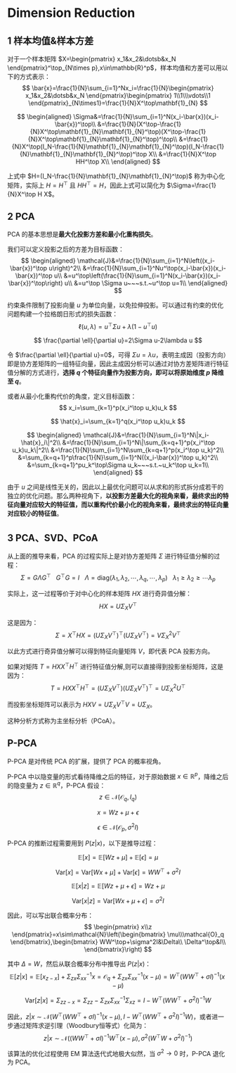 # Dimension Reduction

## 1 样本均值&样本方差

对于一个样本矩阵 $X=\begin{pmatrix}
    x_1&x_2&\dotsb&x_N
\end{pmatrix}^\top_{N\times p},x\in\mathbb{R}^p$，样本均值和方差可以用以下的方式表示：
$$
\bar{x}=\frac{1}{N}\sum_{i=1}^Nx_i=\frac{1}{N}\begin{pmatrix}
    x_1&x_2&\dotsb&x_N
\end{pmatrix}\begin{pmatrix}
    1\\1\\\vdots\\1
\end{pmatrix}_{N\times1}=\frac{1}{N}X^\top\mathbf{1}_{N}
$$

$$
\begin{aligned}
    \Sigma&=\frac{1}{N}\sum_{i=1}^N(x_i-\bar{x})(x_i-\bar{x})^\top\\
    &=\frac{1}{N}(X^\top-\frac{1}{N}X^\top\mathbf{1}_{N}\mathbf{1}_{N}^\top)(X^\top-\frac{1}{N}X^\top\mathbf{1}_{N}\mathbf{1}_{N}^\top)^\top\\
    &=\frac{1}{N}X^\top(I_N-\frac{1}{N}\mathbf{1}_{N}\mathbf{1}_{N}^\top)(I_N-\frac{1}{N}\mathbf{1}_{N}\mathbf{1}_{N}^\top)^\top X\\
    &=\frac{1}{N}X^\top HH^\top X\\
\end{aligned}
$$

上式中 $H=(I_N-\frac{1}{N}\mathbf{1}_{N}\mathbf{1}_{N}^\top)$ 称为中心化矩阵，实际上 $H=H^\top$ 且 $HH^\top=H$，因此上式可以简化为 $\Sigma=\frac{1}{N}X^\top H X$。

## 2 PCA

PCA 的基本思想是**最大化投影方差和最小化重构损失**。

我们可以定义投影之后的方差为目标函数：
$$
\begin{aligned}
    \mathcal{J}&=\frac{1}{N}\sum_{i=1}^N\left((x_i-\bar{x})^\top u\right)^2\\
    &=\frac{1}{N}\sum_{i=1}^Nu^\top(x_i-\bar{x})(x_i-\bar{x})^\top u\\
    &=u^\top\left(\frac{1}{N}\sum_{i=1}^N(x_i-\bar{x})(x_i-\bar{x})^\top\right) u\\
    &=u^\top \Sigma u~~~s.t.~u^\top u=1\\
\end{aligned}
$$

约束条件限制了投影向量 $u$ 为单位向量，以免拉伸投影。可以通过有约束的优化问题构建一个拉格朗日形式的损失函数：
$$
\ell(u,\lambda)=u^\top \Sigma u+\lambda(1-u^\top u)
$$

$$
\frac{\partial \ell}{\partial u}=2\Sigma u-2\lambda u
$$

令 $\frac{\partial \ell}{\partial u}=0$，可得 $\Sigma u=\lambda u$，表明主成因（投影方向）即是协方差矩阵的一组特征向量，因此主成因分析可以通过对协方差矩阵进行特征值分解的方式进行，**选择 $q$ 个特征向量作为投影方向，即可以将原始维度 $p$ 降维至 $q$**。

或者从最小化重构代价的角度，定义目标函数：
$$
x_i=\sum_{k=1}^p(x_i^\top u_k)u_k
$$

$$
\hat{x}_i=\sum_{k=1}^q(x_i^\top u_k)u_k
$$

$$
\begin{aligned}
    \mathcal{J}&=\frac{1}{N}\sum_{i=1}^N\|x_i-\hat{x}_i\|^2\\
    &=\frac{1}{N}\sum_{i=1}^N\|\sum_{k=q+1}^p(x_i^\top u_k)u_k\|^2\\
    &=\frac{1}{N}\sum_{i=1}^N\sum_{k=q+1}^p(x_i^\top u_k)^2\\
    &=\sum_{k=q+1}^p\frac{1}{N}\sum_{i=1}^N((x_i-\bar{x})^\top u_k)^2\\
    &=\sum_{k=q+1}^pu_k^\top\Sigma u_k~~~s.t.~u_k^\top u_k=1\\
\end{aligned}
$$

由于 $u$ 之间是线性无关的，因此以上最优化问题可以从求和的形式拆分成若干的独立的优化问题。那么两种视角下，**以投影方差最大化的视角来看，最终求出的特征向量对应较大的特征值，而以重构代价最小化的视角来看，最终求出的特征向量对应较小的特征值**。

## 3 PCA、SVD、PCoA

从上面的推导来看，PCA 的过程实际上是对协方差矩阵 $\Sigma$ 进行特征值分解的过程：
$$
\Sigma=G\Lambda G^\top~~~G^\top G=I~~~\Lambda=\mathrm{diag}(\lambda_1,\lambda_2,\dotsb,\lambda_q,\dotsb,\lambda_p)~~~\lambda_1\geq\lambda_2\geq\dotsb\lambda_p
$$

实际上，这一过程等价于对中心化的样本矩阵 $HX$ 进行奇异值分解：
$$
HX=U\Sigma_X V^\top
$$

这是因为：
$$
\Sigma=X^\top HX=(U\Sigma_X V^\top)^\top(U\Sigma_X V^\top)=V\Sigma_X^2V^\top
$$

以此方式进行奇异值分解可以得到特征向量矩阵 $V$，即代表 PCA 投影方向。

如果对矩阵 $T=HXX^\top H^\top$ 进行特征值分解,则可以直接得到投影坐标矩阵，这是因为：
$$
T=HXX^\top H^\top=(U\Sigma_X V^\top)(U\Sigma_X V^\top)^\top=U\Sigma_X^2U^\top
$$

而投影坐标矩阵可以表示为 $HXV=U\Sigma_X V^\top V=U\Sigma_X$。

这种分析方式称为主坐标分析（PCoA）。

## P-PCA

P-PCA 是对传统 PCA 的扩展，提供了 PCA 的概率视角。

P-PCA 中以隐变量的形式看待降维之后的特征，对于原始数据 $x\in\mathbb{R}^p$，降维之后的隐变量为 $z\in\mathbb{R}^q$，P-PCA 假设：
$$
z\in\mathcal{N}(\mathcal{O}_q,I_q)
$$

$$
x=Wz+\mu+\epsilon
$$

$$
\epsilon\in\mathcal{N}(\mathcal{O}_p,\sigma^2I)
$$

P-PCA 的推断过程需要用到 $P(z|x)$，以下是推导过程：

$$
\mathbb{E}[x]=\mathbb{E}[Wz+\mu]+\mathbb{E}[\epsilon]=\mu
$$

$$
\mathrm{Var}[x]=\mathrm{Var}[Wx+\mu]+\mathrm{Var}[\epsilon]=WW^\top+\sigma^2I
$$

$$
\mathbb{E}[x|z]=\mathbb{E}[Wz+\mu+\epsilon]=Wz+\mu
$$

$$
\mathrm{Var}[x|z]=\mathrm{Var}[Wx+\mu+\epsilon]=\sigma^2I
$$

因此，可以写出联合概率分布：
$$
\begin{pmatrix}
    x\\z
\end{pmatrix}=x\sim\mathcal{N}\left(\begin{bmatrix}
    \mu\\\mathcal{O}_q
\end{bmatrix},\begin{bmatrix}
    WW^\top+\sigma^2I&\Delta\\
    \Delta^\top&I\\
\end{bmatrix}\right)
$$

其中 $\Delta=W$，然后从联合概率分布中推导出 $P(z|x)$：
$$
\mathbb{E}[z|x]=\mathbb{E}[x_{z-x}]+\Sigma_{zx}\Sigma_{xx}^{-1}x=\mathcal{O}_q+\Sigma_{zx}\Sigma_{xx}^{-1}(x-\mu)=W^\top(WW^\top+\sigma I)^{-1}(x-\mu)
$$

$$
\mathrm{Var}[z|x]=\Sigma_{zz-x}=\Sigma_{zz}-\Sigma_{zx}\Sigma_{xx}^{-1}\Sigma_{xz}=I-W^\top(WW^\top+\sigma^2I)^{-1}W
$$

因此，$z|x\sim\mathcal{N}(W^\top(WW^\top+\sigma I)^{-1}(x-\mu),I-W^\top(WW^\top+\sigma^2I)^{-1}W)$，或者进一步通过矩阵求逆引理（Woodbury恒等式）化简为：
$$
z|x\sim\mathcal{N}((WW^\top+\sigma I)^{-1}W^\top(x-\mu),\sigma^2(W^\top W+\sigma^2I)^{-1})
$$

该算法的优化过程使用 EM 算法迭代式地极大似然，当 $\sigma^2\rightarrow 0$ 时，P-PCA 退化为 PCA。
